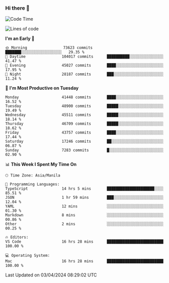 ### Hi there 👋

<!--START_SECTION:waka-->
![Code Time](http://img.shields.io/badge/Code%20Time-5%2C013%20hrs%2016%20mins-blue)

![Lines of code](https://img.shields.io/badge/From%20Hello%20World%20I%27ve%20Written-115.3%20million%20lines%20of%20code-blue)

**I'm an Early 🐤** 

```text
🌞 Morning                73623 commits       ███████░░░░░░░░░░░░░░░░░░   29.35 % 
🌆 Daytime                104017 commits      ██████████░░░░░░░░░░░░░░░   41.47 % 
🌃 Evening                45027 commits       ████░░░░░░░░░░░░░░░░░░░░░   17.95 % 
🌙 Night                  28187 commits       ███░░░░░░░░░░░░░░░░░░░░░░   11.24 % 
```
📅 **I'm Most Productive on Tuesday** 

```text
Monday                   41448 commits       ████░░░░░░░░░░░░░░░░░░░░░   16.52 % 
Tuesday                  48900 commits       █████░░░░░░░░░░░░░░░░░░░░   19.49 % 
Wednesday                45511 commits       █████░░░░░░░░░░░░░░░░░░░░   18.14 % 
Thursday                 46709 commits       █████░░░░░░░░░░░░░░░░░░░░   18.62 % 
Friday                   43757 commits       ████░░░░░░░░░░░░░░░░░░░░░   17.44 % 
Saturday                 17246 commits       ██░░░░░░░░░░░░░░░░░░░░░░░   06.87 % 
Sunday                   7283 commits        █░░░░░░░░░░░░░░░░░░░░░░░░   02.90 % 
```


📊 **This Week I Spent My Time On** 

```text
🕑︎ Time Zone: Asia/Manila

💬 Programming Languages: 
TypeScript               14 hrs 5 mins       █████████████████████░░░░   85.51 % 
JSON                     1 hr 59 mins        ███░░░░░░░░░░░░░░░░░░░░░░   12.04 % 
YAML                     12 mins             ░░░░░░░░░░░░░░░░░░░░░░░░░   01.30 % 
Markdown                 8 mins              ░░░░░░░░░░░░░░░░░░░░░░░░░   00.86 % 
Other                    2 mins              ░░░░░░░░░░░░░░░░░░░░░░░░░   00.25 % 

🔥 Editors: 
VS Code                  16 hrs 28 mins      █████████████████████████   100.00 % 

💻 Operating System: 
Mac                      16 hrs 28 mins      █████████████████████████   100.00 % 
```


 Last Updated on 03/04/2024 08:29:02 UTC
<!--END_SECTION:waka-->


<!--
**rad182/rad182** is a ✨ _special_ ✨ repository because its `README.md` (this file) appears on your GitHub profile.

Here are some ideas to get you started:

- 🔭 I’m currently working on ...
- 🌱 I’m currently learning ...
- 👯 I’m looking to collaborate on ...
- 🤔 I’m looking for help with ...
- 💬 Ask me about ...
- 📫 How to reach me: ...
- 😄 Pronouns: ...
- ⚡ Fun fact: ...
-->
